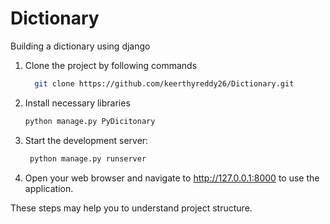 # Dictionary
Building a dictionary using django 

  1. Clone the project by following commands
     ```sh
       git clone https://github.com/keerthyreddy26/Dictionary.git
     ```

  2. Install necessary libraries
      ```sh
      python manage.py PyDicitonary
      ```
  3. Start the development server:
     ```sh
      python manage.py runserver
     ```
  4. Open your web browser and navigate to http://127.0.0.1:8000 to use the application.

These steps may help you to understand project structure.
